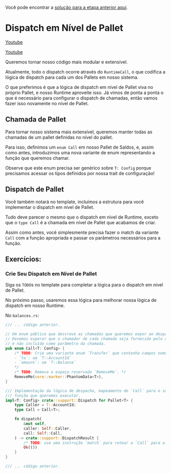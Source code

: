 Você pode encontrar a [solução para a etapa anterior aqui](https://gist.github.com/nomadbitcoin/a86959a1c50628cb2af1bdde52d55199).

# Dispatch em Nível de Pallet

[Youtube](https://youtu.be/ufT4-auig3Q?si=W7IE46jYxNPANd9B)

[Youtube](https://youtu.be/-tuxS8X5Gys?si=WtlS5yTWEjEjNGT6)

Queremos tornar nosso código mais modular e extensível.

Atualmente, todo o dispatch ocorre através do `RuntimeCall`, o que codifica a lógica de dispatch para cada um dos Pallets em nosso sistema.

O que preferimos é que a lógica de dispatch em nível de Pallet viva no próprio Pallet, e nosso Runtime aproveite isso. Já vimos de ponta a ponta o que é necessário para configurar o dispatch de chamadas, então vamos fazer isso novamente no nível de Pallet.

## Chamada de Pallet

Para tornar nosso sistema mais extensível, queremos manter todas as chamadas de um pallet definidas no nível do pallet.

Para isso, definimos um `enum Call` em nosso Pallet de Saldos, e, assim como antes, introduzimos uma nova variante de enum representando a função que queremos chamar.

Observe que este enum precisa ser genérico sobre `T: Config` porque precisamos acessar os tipos definidos por nossa trait de configuração!

## Dispatch de Pallet

Você também notará no template, incluímos a estrutura para você implementar o dispatch em nível de Pallet.

Tudo deve parecer o mesmo que o dispatch em nível de Runtime, exceto que o `type Call` é a chamada em nível de Pallet que acabamos de criar.

Assim como antes, você simplesmente precisa fazer o match da variante `Call` com a função apropriada e passar os parâmetros necessários para a função.

## Exercícios:

### Crie Seu Dispatch em Nível de Pallet

Siga os `TODO`s no template para completar a lógica para o dispatch em nível de Pallet.

No próximo passo, usaremos essa lógica para melhorar nossa lógica de dispatch em nosso Runtime.

No `balances.rs`:

```rust
/// ... código anterior.

// Um ​​enum público que descreve as chamadas que queremos expor ao despachante.
// Devemos esperar que o chamador de cada chamada seja fornecido pelo despachante,
// e não incluído como parâmetro da chamada.
pub enum Call<T: Config> {
	/* TODO: Crie uma variante enum `Transfer` que contenha campos nomeados:
	- `to`: um `T::AccountId`
	- `amount`: um `T::Balance`
	*/
	/* TODO: Remova o espaço reservado `RemoveMe`. */
	RemoveMe(core::marker::PhantomData<T>),
}

/// Implementação da lógica de despacho, mapeamento de `Call` para o subjacente apropriado
/// função que queremos executar.
impl<T: Config> crate::support::Dispatch for Pallet<T> {
	type Caller = T::AccountId;
	type Call = Call<T>;

	fn dispatch(
		&mut self,
		caller: Self::Caller,
		call: Self::Call,
	) -> crate::support::DispatchResult {
		/* TODO: use uma instrução `match` para rotear a `Call` para a função de palete apropriada. */
		Ok(())
	}
}

/// ... código anterior.
```